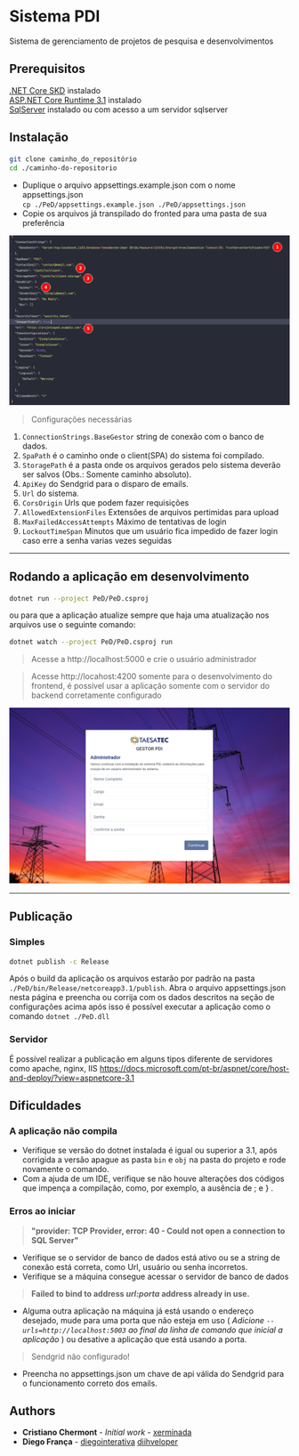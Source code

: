 # Sistema PDI

Sistema de gerenciamento de projetos de pesquisa e desenvolvimentos

## Prerequisitos

[.NET Core SKD](https://dotnet.microsoft.com/download) instalado\
[ASP.NET Core Runtime 3.1](https://dotnet.microsoft.com/download/dotnet/3.1) instalado\
[SqlServer](https://www.microsoft.com/pt-br/sql-server/sql-server-downloads) instalado ou com acesso a um servidor
sqlserver

## Instalação

```bash
git clone caminho_do_repositório
cd ./caminho-do-repositorio
```

- Duplique o arquivo appsettings.example.json com o nome appsettings.json\
`cp ./PeD/appsettings.example.json ./PeD/appsettings.json`
- Copie os arquivos já transpilado do fronted para uma pasta de sua preferência



![image](readme/appsettings.json.png)

> Configurações necessárias

1) `ConnectionStrings.BaseGestor` string de conexão com o banco de dados.
2) `SpaPath` é o caminho onde o client(SPA) do sistema foi compilado.
3) `StoragePath` é a pasta onde os arquivos gerados pelo sistema deverão ser salvos  (Obs.: Somente caminho absoluto).
4) `ApiKey` do Sendgrid para o disparo de emails.
5) `Url` do sistema.
6) `CorsOrigin` Urls que podem fazer requisições
7) `AllowedExtensionFiles` Extensões de arquivos pertimidas para upload
8) `MaxFailedAccessAttempts` Máximo de tentativas de login
9) `LockoutTimeSpan` Minutos que um usuário fica impedido de fazer login caso erre a senha varias vezes seguidas

---

## Rodando a aplicação em desenvolvimento

```bash
dotnet run --project PeD/PeD.csproj
```
ou para que a aplicação atualize sempre que haja uma atualização nos arquivos use o seguinte comando:
```bash
dotnet watch --project PeD/PeD.csproj run
```


> Acesse a http://localhost:5000 e crie o usuário administrador

> Acesse http://locahost:4200 somente para o desenvolvimento do frontend, 
> é possível usar a aplicação somente com o servidor do backend corretamente configurado


![image](readme/criar-admin.png)

---

## Publicação

### Simples

```bash
dotnet publish -c Release
```
Após o build da aplicação os arquivos estarão por padrão na pasta `./PeD/bin/Release/netcoreapp3.1/publish`.
Abra o arquivo appsettings.json nesta página e preencha ou corrija com os dados descritos na seção de configurações acima
após isso é possível executar a aplicação como o comando `dotnet ./PeD.dll`

### Servidor
É possível realizar a publicação em alguns tipos diferente de servidores como apache, nginx, IIS
https://docs.microsoft.com/pt-br/aspnet/core/host-and-deploy/?view=aspnetcore-3.1

## Dificuldades

### A aplicação não compila
- Verifique se versão do dotnet instalada é igual ou superior a 3.1, 
após corrigida a versão apague as pasta `bin` e `obj` na pasta do projeto e rode novamente o comando.
- Com a ajuda de um IDE, verifique se não houve alterações dos códigos que impença a compilação, como, por exemplo, 
a ausência de ; e } .

### Erros ao iniciar
> **"provider: TCP Provider, error: 40 - Could not open a connection to SQL Server"**
  - Verifique se o servidor de banco de dados está ativo ou se a string de conexão está correta, como Url, usuário ou senha incorretos.
  - Verifique se a máquina consegue acessar o servidor de banco de dados
 
> **Failed to bind to address _url:porta_ address already in use.**
  - Alguma outra aplicação na máquina já está usando o endereço desejado,
  mude para uma porta que não esteja em uso ( _Adicione `--urls=http://localhost:5003` ao final da linha de comando que inicial a aplicação_ ) 
ou desative a aplicação que está usando a porta. 

> Sendgrid não configurado!
- Preencha no appsettings.json um chave de api válida do Sendgrid para o funcionamento correto dos emails.



## Authors

- **Cristiano Chermont** - _Initial work_ - [xerminada](https://github.com/xerminada)
- **Diego França** - [diegointerativa](https://github.com/diegointerativa) [diihveloper](https://github.com/diihveloper)
